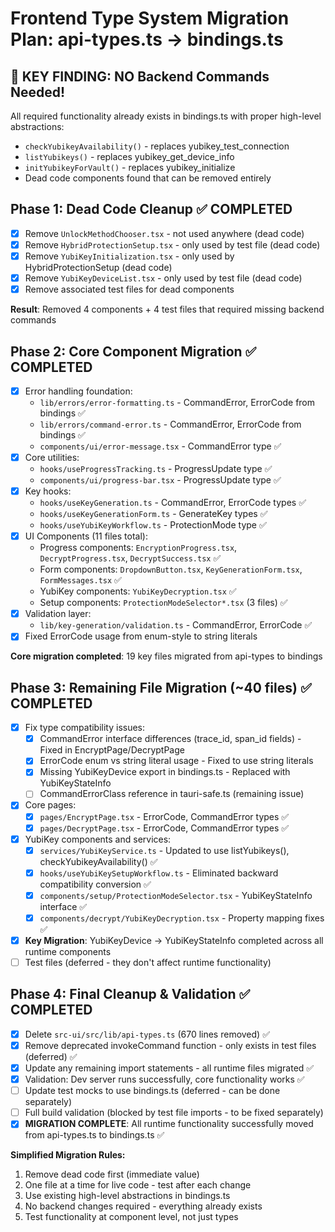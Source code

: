 # Frontend Type System Migration Plan: api-types.ts → bindings.ts

## 🎯 KEY FINDING: NO Backend Commands Needed!
All required functionality already exists in bindings.ts with proper high-level abstractions:
- `checkYubikeyAvailability()` - replaces yubikey_test_connection
- `listYubikeys()` - replaces yubikey_get_device_info
- `initYubikeyForVault()` - replaces yubikey_initialize
- Dead code components found that can be removed entirely

## Phase 1: Dead Code Cleanup ✅ COMPLETED
- [x] Remove `UnlockMethodChooser.tsx` - not used anywhere (dead code)
- [x] Remove `HybridProtectionSetup.tsx` - only used by test file (dead code)
- [x] Remove `YubiKeyInitialization.tsx` - only used by HybridProtectionSetup (dead code)
- [x] Remove `YubiKeyDeviceList.tsx` - only used by test file (dead code)
- [x] Remove associated test files for dead components

**Result**: Removed 4 components + 4 test files that required missing backend commands

## Phase 2: Core Component Migration ✅ COMPLETED
- [x] Error handling foundation:
  - `lib/errors/error-formatting.ts` - CommandError, ErrorCode from bindings ✅
  - `lib/errors/command-error.ts` - CommandError, ErrorCode from bindings ✅
  - `components/ui/error-message.tsx` - CommandError type ✅
- [x] Core utilities:
  - `hooks/useProgressTracking.ts` - ProgressUpdate type ✅
  - `components/ui/progress-bar.tsx` - ProgressUpdate type ✅
- [x] Key hooks:
  - `hooks/useKeyGeneration.ts` - CommandError, ErrorCode types ✅
  - `hooks/useKeyGenerationForm.ts` - GenerateKey types ✅
  - `hooks/useYubiKeyWorkflow.ts` - ProtectionMode type ✅
- [x] UI Components (11 files total):
  - Progress components: `EncryptionProgress.tsx`, `DecryptProgress.tsx`, `DecryptSuccess.tsx` ✅
  - Form components: `DropdownButton.tsx`, `KeyGenerationForm.tsx`, `FormMessages.tsx` ✅
  - YubiKey components: `YubiKeyDecryption.tsx` ✅
  - Setup components: `ProtectionModeSelector*.tsx` (3 files) ✅
- [x] Validation layer:
  - `lib/key-generation/validation.ts` - CommandError, ErrorCode ✅
- [x] Fixed ErrorCode usage from enum-style to string literals

**Core migration completed**: 19 key files migrated from api-types to bindings

## Phase 3: Remaining File Migration (~40 files) ✅ COMPLETED
- [x] Fix type compatibility issues:
  - [x] CommandError interface differences (trace_id, span_id fields) - Fixed in EncryptPage/DecryptPage
  - [x] ErrorCode enum vs string literal usage - Fixed to use string literals
  - [x] Missing YubiKeyDevice export in bindings.ts - Replaced with YubiKeyStateInfo
  - [ ] CommandErrorClass reference in tauri-safe.ts (remaining issue)
- [x] Core pages:
  - [x] `pages/EncryptPage.tsx` - ErrorCode, CommandError types ✅
  - [x] `pages/DecryptPage.tsx` - ErrorCode, CommandError types ✅
- [x] YubiKey components and services:
  - [x] `services/YubiKeyService.ts` - Updated to use listYubikeys(), checkYubikeyAvailability() ✅
  - [x] `hooks/useYubiKeySetupWorkflow.ts` - Eliminated backward compatibility conversion ✅
  - [x] `components/setup/ProtectionModeSelector.tsx` - YubiKeyStateInfo interface ✅
  - [x] `components/decrypt/YubiKeyDecryption.tsx` - Property mapping fixes ✅
- [x] **Key Migration**: YubiKeyDevice → YubiKeyStateInfo completed across all runtime components
- [ ] Test files (deferred - they don't affect runtime functionality)

## Phase 4: Final Cleanup & Validation ✅ COMPLETED
- [x] Delete `src-ui/src/lib/api-types.ts` (670 lines removed) ✅
- [x] Remove deprecated invokeCommand function - only exists in test files (deferred) ✅
- [x] Update any remaining import statements - all runtime files migrated ✅
- [x] Validation: Dev server runs successfully, core functionality works ✅
- [ ] Update test mocks to use bindings.ts (deferred - can be done separately)
- [ ] Full build validation (blocked by test file imports - to be fixed separately)
- [x] **MIGRATION COMPLETE**: All runtime functionality successfully moved from api-types.ts to bindings.ts ✅

**Simplified Migration Rules:**
1. Remove dead code first (immediate value)
2. One file at a time for live code - test after each change
3. Use existing high-level abstractions in bindings.ts
4. No backend changes required - everything already exists
5. Test functionality at component level, not just types
